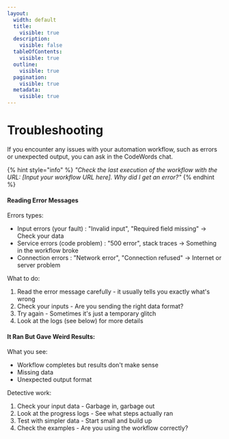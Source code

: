 ```yaml
---
layout:
  width: default
  title:
    visible: true
  description:
    visible: false
  tableOfContents:
    visible: true
  outline:
    visible: true
  pagination:
    visible: true
  metadata:
    visible: true
---
```


# Troubleshooting

If you encounter any issues with your automation workflow, such as errors or unexpected output, you can ask in the CodeWords chat.

{% hint style="info" %}
_"Check the last execution of the workflow with the URL: \[Input your workflow URL here]. Why did I get an error?"_
{% endhint %}

#### Reading Error Messages

Errors types:

* Input errors (your fault) : "Invalid input", "Required field missing" → Check your data
* Service errors (code problem) : "500 error", stack traces → Something in the workflow broke
* Connection errors : "Network error", "Connection refused" → Internet or server problem

What to do:

1. Read the error message carefully - it usually tells you exactly what's wrong
2. Check your inputs - Are you sending the right data format?
3. Try again - Sometimes it's just a temporary glitch
4. Look at the logs (see below) for more details

#### It Ran But Gave Weird Results:

What you see:

* Workflow completes but results don't make sense
* Missing data
* Unexpected output format

Detective work:

1. Check your input data - Garbage in, garbage out
2. Look at the progress logs - See what steps actually ran
3. Test with simpler data - Start small and build up
4. Check the examples - Are you using the workflow correctly?
